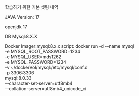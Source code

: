 학습하기 위한 기본 셋팅 내역

JAVA Version: 17

openjdk 17

DB
Mysql:8.X.X

Docker 
Imager:mysql:8.x.x
script:
docker run -d --name mysql \
-e MYSQL_ROOT_PASSWORD=1234 \
-e MYSQL_USER=mds1262 \
-e MYSQL_PASSWORD=1234 \
-v ~/dockerVol/mysql:/etc/mysql/conf.d \
-p 3306:3306 \
mysql:8.0.33 \
--character-set-server=utf8mb4 \
--collation-server=utf8mb4_unicode_ci
